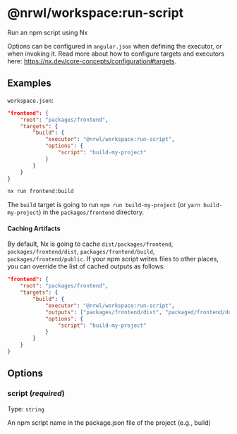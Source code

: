 # @nrwl/workspace:run-script

Run an npm script using Nx

Options can be configured in `angular.json` when defining the executor, or when invoking it. Read more about how to configure targets and executors here: https://nx.dev/core-concepts/configuration#targets.

## Examples

`workspace.json`:

```json
"frontend": {
    "root": "packages/frontend",
    "targets": {
        "build": {
            "executor": "@nrwl/workspace:run-script",
            "options": {
                "script": "build-my-project"
            }
        }
    }
}
```

```bash
nx run frontend:build
```

The `build` target is going to run `npm run build-my-project` (or `yarn build-my-project`) in the `packages/frontend` directory.

#### Caching Artifacts

By default, Nx is going to cache `dist/packages/frontend`, `packages/frontend/dist`, `packages/frontend/build`, `packages/frontend/public`. If your npm script writes files to other places, you can override the list of cached outputs as follows:

```json
"frontend": {
    "root": "packages/frontend",
    "targets": {
        "build": {
            "executor": "@nrwl/workspace:run-script",
            "outputs": ["packages/frontend/dist", "packaged/frontend/docs"],
            "options": {
                "script": "build-my-project"
            }
        }
    }
}
```

## Options

### script (_**required**_)

Type: `string`

An npm script name in the package.json file of the project (e.g., build)
